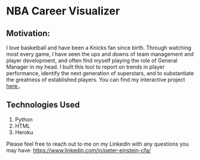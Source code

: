 # NBA Career Visualizer
## Motivation:
I love basketball and have been a Knicks fan since birth. Through watching most every game, I have seen the ups and downs of team management and player development, and often find myself playing the role of General Manager in my head. I built this tool to report on trends in player performance, identify the next generation of superstars, and to substantiate the greatness of established players. You can find my interactive project [here.](https://nba-career-visualizer.herokuapp.com/).
## Technologies Used
1. Python
2. HTML
3. Heroku

Please feel free to reach out to me on my LinkedIn with any questions you may have: https://www.linkedin.com/in/peter-einstein-cfa/
